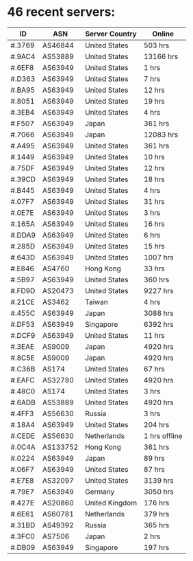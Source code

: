 # 46 recent servers:

| ID | ASN | Server Country | Online |
| ------ | ------ | ------ | ------ |
| #.3769 | AS46844 | United States | 503 hrs |
| #.9AC4 | AS53889 | United States | 13166 hrs |
| #.6EF8 | AS63949 | United States | 1 hrs |
| #.D363 | AS63949 | United States | 7 hrs |
| #.BA95 | AS63949 | United States | 12 hrs |
| #.8051 | AS63949 | United States | 19 hrs |
| #.3EB4 | AS63949 | United States | 4 hrs |
| #.F507 | AS63949 | Japan | 361 hrs |
| #.7066 | AS63949 | Japan | 12083 hrs |
| #.A495 | AS63949 | United States | 361 hrs |
| #.1449 | AS63949 | United States | 10 hrs |
| #.75DF | AS63949 | United States | 12 hrs |
| #.39CD | AS63949 | United States | 18 hrs |
| #.B445 | AS63949 | United States | 4 hrs |
| #.07F7 | AS63949 | United States | 31 hrs |
| #.0E7E | AS63949 | United States | 3 hrs |
| #.165A | AS63949 | United States | 16 hrs |
| #.DDA9 | AS63949 | United States | 6 hrs |
| #.285D | AS63949 | United States | 15 hrs |
| #.643D | AS63949 | United States | 1007 hrs |
| #.E846 | AS4760 | Hong Kong | 33 hrs |
| #.5B97 | AS63949 | United States | 360 hrs |
| #.FD9D | AS20473 | United States | 9227 hrs |
| #.21CE | AS3462 | Taiwan | 4 hrs |
| #.455C | AS63949 | Japan | 3088 hrs |
| #.DF53 | AS63949 | Singapore | 6392 hrs |
| #.DCF9 | AS63949 | United States | 11 hrs |
| #.3EAE | AS9009 | Japan | 4920 hrs |
| #.8C5E | AS9009 | Japan | 4920 hrs |
| #.C36B | AS174 | United States | 67 hrs |
| #.EAFC | AS32780 | United States | 4920 hrs |
| #.48C0 | AS174 | United States | 3 hrs |
| #.6ADB | AS53889 | United States | 4920 hrs |
| #.4FF3 | AS56630 | Russia | 3 hrs |
| #.18A4 | AS63949 | United States | 204 hrs |
| #.CEDE | AS56630 | Netherlands | 1 hrs offline |
| #.0C4A | AS133752 | Hong Kong | 361 hrs |
| #.0224 | AS63949 | Japan | 89 hrs |
| #.06F7 | AS63949 | United States | 87 hrs |
| #.E7E8 | AS32097 | United States | 3139 hrs |
| #.79E7 | AS63949 | Germany | 3050 hrs |
| #.427E | AS20860 | United Kingdom | 176 hrs |
| #.6E61 | AS60781 | Netherlands | 379 hrs |
| #.31BD | AS49392 | Russia | 365 hrs |
| #.3FC0 | AS7506 | Japan | 2 hrs |
| #.DB09 | AS63949 | Singapore | 197 hrs |

